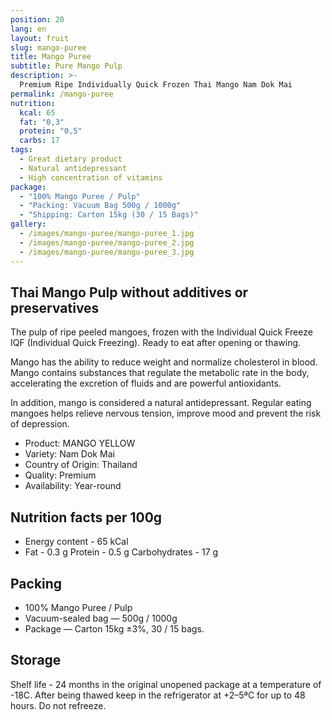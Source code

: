 ```yaml
---
position: 20
lang: en
layout: fruit
slug: mango-puree
title: Mango Puree
subtitle: Pure Mango Pulp
description: >-
  Premium Ripe Individually Quick Frozen Thai Mango Nam Dok Mai
permalink: /mango-puree
nutrition:
  kcal: 65
  fat: "0,3"
  protein: "0,5"
  carbs: 17
tags:
  - Great dietary product
  - Natural antidepressant
  - High concentration of vitamins
package:
  - "100% Mango Puree / Pulp"
  - "Packing: Vacuum Bag 500g / 1000g"
  - "Shipping: Carton 15kg (30 / 15 Bags)"
gallery:
  - /images/mango-puree/mango-puree_1.jpg
  - /images/mango-puree/mango-puree_2.jpg
  - /images/mango-puree/mango-puree_3.jpg
---
```


## Thai Mango Pulp without additives or preservatives

The pulp of ripe peeled mangoes, frozen with the
Individual Quick Freeze IQF (Individual Quick Freezing).
Ready to eat after opening or thawing.

Mango has the ability to reduce weight and normalize cholesterol in
blood. Mango contains substances that regulate the metabolic rate in
the body, accelerating the excretion of fluids and are powerful antioxidants.

In addition, mango is considered a natural antidepressant. Regular
eating mangoes helps relieve nervous tension, improve mood and
prevent the risk of depression.

* Product: MANGO YELLOW
* Variety: Nam Dok Mai
* Country of Origin: Thailand
* Quality: Premium
* Availability: Year-round

## Nutrition facts per 100g

* Energy content - 65 kCal
* Fat - 0.3 g Protein - 0.5 g Carbohydrates - 17 g

## Packing

* 100% Mango Puree / Pulp
* Vacuum-sealed bag — 500g / 1000g
* Package — Carton 15kg ±3%, 30 / 15 bags.

## Storage

Shelf life - 24 months in the original unopened package at a temperature of -18С.
After being thawed keep in the refrigerator at +2–5ªС for up to 48 hours.
Do not refreeze.
